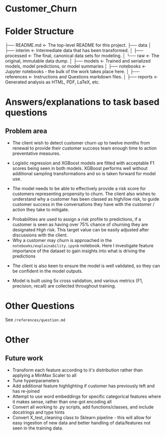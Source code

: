 # Customer_Churn

# Folder Structure 

├── README.md          <- The top-level README for this project.
├── data
│   ├── interim        <- Intermediate data that has been transformed.
│   ├── processed      <- The final, canonical data sets for modeling.
│   └── raw            <- The original, immutable data dump.
│
├── models             <- Trained and serialized models, model predictions, or model summaries
│
├── notebooks          <- Jupyter notebooks - the bulk of the work takes place here.
│
├── references         <- Instructions and Questions markdown files. 
│
├── reports            <- Generated analysis as HTML, PDF, LaTeX, etc.

# Answers/explanations to task based questions
## Problem area

- The client wish to detect customer churn up to twelve months from renewal to provide their customer success team enough time to action preventative measures.
* Logistic regression and XGBoost models are fitted with acceptable F1 scores being seen in both models. XGBoost performs well without additional sampling transformations and so is taken forward for model use. 

- The model needs to be able to effectively provide a risk score for customers representing propensity to churn. The client also wishes to understand why a customer has been classed as high/low risk, to guide customer success in the conversations they have with the customer / action they take to mitigate.

* Probabilities are used to assign a risk profile to predictions, if a customer is seen as having over 75% chance of churning they are designated High risk. This target value can be easily adjusted after discussions with the client. 
* Why a customer may churn is approached in the `notebooks/explainability.ipynb` notebook. Here I investigate feature importance of the dataset to gain insights into what is driving the predictions

- The client is also keen to ensure the model is well validated, so they can be confident in the model outputs.
* Model is built using 5x cross validation, and various metrics (F1, precision, recall) are collected throughout training. 

# Other Questions
See `/references/question.md`

# Other

## Future work
* Transform each feature according to it's distribution rather than applying a MinMax Scaler to all
* Tune hyperparameters
* Add additional feature highlighting if customer has previously left and has re-joined
* Attempt to use word embeddings for specific categorical features where it makes sense, rather than one-got encoding all
* Convert all working to .py scripts, add functions/classes, and include docstrings and type hints
* Convert X_test_cleaning class to Sklearn pipeline - this will allow for easy ingestion of new data and better handling of data/features not seen in the training data. 
